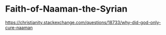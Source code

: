 # Faith-of-Naaman-the-Syrian
https://christianity.stackexchange.com/questions/18733/why-did-god-only-cure-naaman
